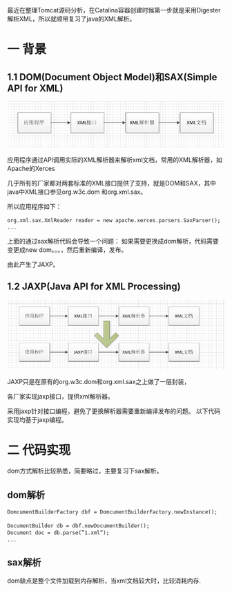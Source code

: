 最近在整理Tomcat源码分析，在Catalina容器创建时候第一步就是采用Digester解析XML，所以就顺带复习了java的XML解析。
<p>

#  一 背景
## 1.1 DOM(Document Object Model)和SAX(Simple API for XML)
![xml1](../Resource/java-xml-1.png)

应用程序通过API调用实际的XML解析器来解析xml文档，常用的XML解析器，如Apache的Xerces

几乎所有的厂家都对两套标准的XML接口提供了支持，就是DOM和SAX，其中java中XML接口参见org.w3c.dom 和org.xml.sax。

所以应用程序如下：
```
org.xml.sax.XmlReader reader = new apache.xerces.parsers.SaxParser();
...
```
上面的通过sax解析代码会导致一个问题：
如果需要更换成dom解析，代码需要变更成new dom。。。，然后重新编译，发布。

由此产生了JAXP。

## 1.2 JAXP(Java API for XML Processing)
![xml2](../Resource/java-xml-2.png)


JAXP只是在原有的org.w3c.dom和org.xml.sax之上做了一层封装，<br>

各厂家实现jaxp接口，提供xml解析器。

采用jaxp针对接口编程，避免了更换解析器需要重新编译发布的问题。
以下代码实现均基于jaxp编程。

# 二 代码实现


dom方式解析比较熟悉，简要略过，主要复习下sax解析。

## dom解析
```
DomcumentBuilderFactory dbf = DomcumentBuilderFactory.newInstance();

DocumentBuilder db = dbf.newDocumentBuilder();
Document doc = db.parse(”1.xml“);
...
```

## sax解析

dom缺点是整个文件加载到内存解析，当xml文档较大时，比较消耗内存.


